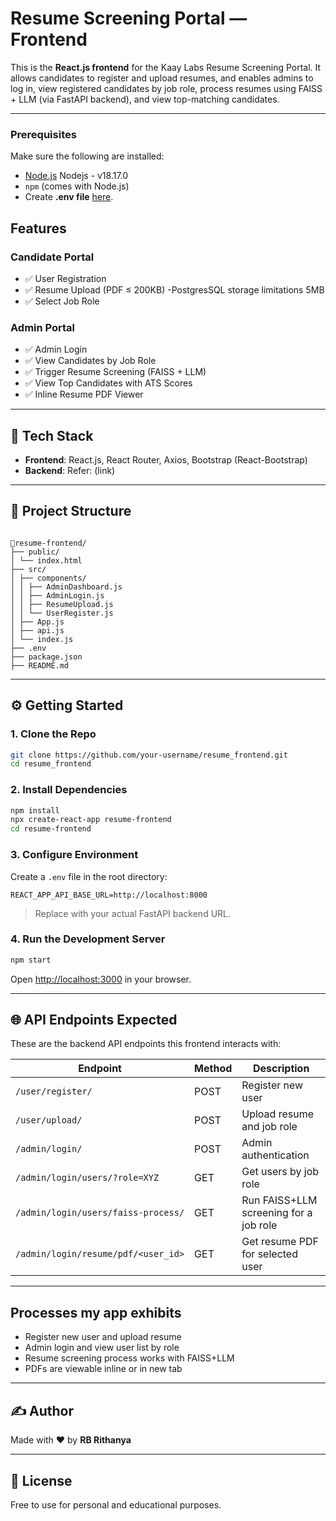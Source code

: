 # Resume Screening Portal — Frontend

This is the **React.js frontend** for the Kaay Labs Resume Screening Portal. It allows candidates to register and upload resumes, and enables admins to log in, view registered candidates by job role, process resumes using FAISS + LLM (via FastAPI backend), and view top-matching candidates.

---

### Prerequisites

Make sure the following are installed:

- [Node.js](https://nodejs.org/)
  Nodejs - v18.17.0
- `npm` (comes with Node.js)
- Create **.env file** [here](#3-configure-environment).
  
## Features

### Candidate Portal

- ✅ User Registration
- ✅ Resume Upload (PDF ≤ 200KB) -PostgresSQL storage limitations 5MB
- ✅ Select Job Role

### Admin Portal

- ✅ Admin Login
- ✅ View Candidates by Job Role
- ✅ Trigger Resume Screening (FAISS + LLM)
- ✅ View Top Candidates with ATS Scores
- ✅ Inline Resume PDF Viewer

---

## 🔧 Tech Stack

- **Frontend**: React.js, React Router, Axios, Bootstrap (React-Bootstrap)
- **Backend**: Refer: (link)

---

## 📁 Project Structure

```

📂resume-frontend/
├── public/
│ └── index.html
├── src/
│ ├── components/
│ │ ├── AdminDashboard.js
│ │ ├── AdminLogin.js
│ │ ├── ResumeUpload.js
│ │ └── UserRegister.js
│ ├── App.js
│ ├── api.js
│ └── index.js
├── .env
├── package.json
├── README.md

```

---

## ⚙️ Getting Started

### 1. Clone the Repo

```bash
git clone https://github.com/your-username/resume_frontend.git
cd resume_frontend
```

### 2. Install Dependencies

```bash
npm install
npx create-react-app resume-frontend
cd resume-frontend
```

### 3. Configure Environment

Create a `.env` file in the root directory:

```env
REACT_APP_API_BASE_URL=http://localhost:8000
```

> Replace with your actual FastAPI backend URL.

### 4. Run the Development Server

```bash
npm start
```

Open [http://localhost:3000](http://localhost:3000) in your browser.

---

## 🌐 API Endpoints Expected

These are the backend API endpoints this frontend interacts with:

| Endpoint                            | Method | Description                            |
| ----------------------------------- | ------ | -------------------------------------- |
| `/user/register/`                   | POST   | Register new user                      |
| `/user/upload/`                     | POST   | Upload resume and job role             |
| `/admin/login/`                     | POST   | Admin authentication                   |
| `/admin/login/users/?role=XYZ`      | GET    | Get users by job role                  |
| `/admin/login/users/faiss-process/` | GET    | Run FAISS+LLM screening for a job role |
| `/admin/login/resume/pdf/<user_id>` | GET    | Get resume PDF for selected user       |

---

## Processes my app exhibits

- Register new user and upload resume
- Admin login and view user list by role
- Resume screening process works with FAISS+LLM
- PDFs are viewable inline or in new tab

---

## ✍️ Author

Made with ❤️ by **RB Rithanya**

---

## 📜 License

Free to use for personal and educational purposes.
